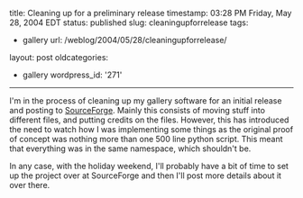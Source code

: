 title: Cleaning up for a preliminary release
timestamp: 03:28 PM Friday, May 28, 2004 EDT
status: published
slug: cleaningupforrelease
tags:
- gallery
url: /weblog/2004/05/28/cleaningupforrelease/

layout: post
oldcategories:
- gallery
wordpress_id: '271'

---

I'm in the process of cleaning up my gallery software for an initial
release and posting to [SourceForge](http://www.sf.net/).
Mainly this consists of moving stuff into different files, and putting
credits on the files.  However, this has introduced the need to watch
how I was implementing some things as the original proof of concept was
nothing more than one 500 line python script.  This meant that everything
was in the same namespace, which shouldn't be.






In any case, with the holiday weekend, I'll probably have a bit of time
to set up the project over at SourceForge and then I'll post more details
about it over there.

